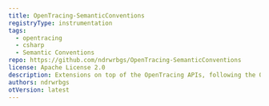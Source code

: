 ```yaml
---
title: OpenTracing-SemanticConventions
registryType: instrumentation
tags:
  - opentracing
  - csharp
  - Semantic Conventions
repo: https://github.com/ndrwrbgs/OpenTracing-SemanticConventions
license: Apache License 2.0
description: Extensions on top of the OpenTracing APIs, following the OpenTracing Semantic Conventions spec.
authors: ndrwrbgs
otVersion: latest
---
```

